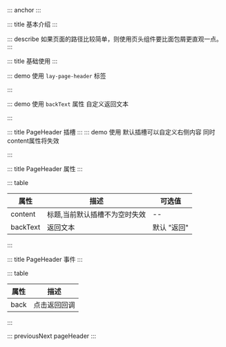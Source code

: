 ::: anchor
:::

::: title 基本介绍
:::

::: describe 如果页面的路径比较简单，则使用页头组件要比面包屑更直观一点。
:::

::: title 基础使用
:::

::: demo 使用 `lay-page-header` 标签

<template>
  <lay-page-header content="详情页面" @back="handleBack"></lay-page-header>
</template>

<script setup>
const handleBack=()=>{
  alert('点击返回回调')
}
</script>

:::

::: demo 使用 `backText` 属性  自定义返回文本

<template>
  <lay-page-header content="详情页面" backText="back" @back="handleBack"></lay-page-header>
</template>

<script setup>
const handleBack=()=>{
  alert('点击返回回调')
}
</script>

:::

::: title PageHeader 插槽
:::
::: demo 使用 默认插槽可以自定义右侧内容  同时content属性将失效

<template>
  <lay-page-header backText="back" @back="handleBack">
    <span>Do what ever you want...</span>&nbsp;
    <lay-icon type="layui-icon-face-smile" color="red"></lay-icon> &nbsp;
    <lay-icon type="layui-icon-face-smile" color="orange"></lay-icon> &nbsp;
    <lay-icon type="layui-icon-face-smile" color="green"></lay-icon> &nbsp;
    <lay-icon type="layui-icon-face-smile" color="cyan"></lay-icon> &nbsp;
    <lay-icon type="layui-icon-face-smile" color="blue"></lay-icon> &nbsp;
    <lay-icon type="layui-icon-face-smile" color="black"></lay-icon> &nbsp;
  </lay-page-header>
</template>

<script setup>
const handleBack=()=>{
  alert('点击返回回调')
}
</script>

:::

::: title PageHeader 属性
:::

::: table

| 属性   | 描述 | 可选值         |
| ------ | ---- | -------------- |
| content| 标题,当前默认插槽不为空时失效 | --             |
| backText| 返回文本 | 默认 "返回"            |

:::

::: title PageHeader 事件
:::

::: table

| 属性   | 描述 |
| ------ | ---- | 
| back| 点击返回回调 |

:::

::: previousNext pageHeader
:::
